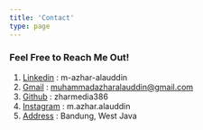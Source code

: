 ```yaml
---
title: 'Contact'
type: page
---
```


### Feel Free to Reach Me Out!

1. [Linkedin](https://www.linkedin.com/in/m-azhar-alauddin/) : m-azhar-alauddin
2. [Gmail]() : muhammadazharalauddin@gmail.com
3. [Github](https://github.com/zharmedia386) : zharmedia386
4. [Instagram](https://www.instagram.com/m.azhar.alauddin/) : m.azhar.alauddin
5. [Address]() : Bandung, West Java
